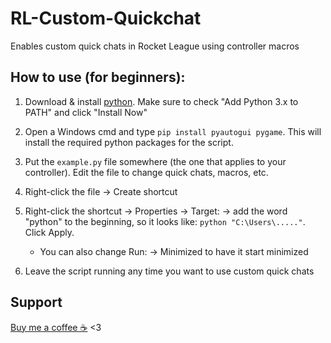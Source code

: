 # RL-Custom-Quickchat
Enables custom quick chats in Rocket League using controller macros

## How to use (for beginners):
1. Download & install [python](https://www.python.org/getit/). Make sure to check "Add Python 3.x to PATH" and click "Install Now"
 
2. Open a Windows cmd and type `pip install pyautogui pygame`. This will install the required python packages for the script.
3. Put the `example.py` file somewhere (the one that applies to your controller). Edit the file to change quick chats, macros, etc.
4. Right-click the file -> Create shortcut
5. Right-click the shortcut -> Properties -> Target: -> add the word "python" to the beginning, so it looks like: `python "C:\Users\....."`. Click Apply.
   - You can also change Run: -> Minimized to have it start minimized
7. Leave the script running any time you want to use custom quick chats

## Support
[Buy me a coffee ☕](https://cash.app/$naptime559) <3
